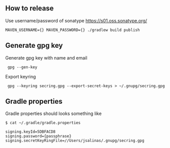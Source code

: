 ## How to release

Use username/password of sonatype https://s01.oss.sonatype.org/ 

```shell
MAVEN_USERNAME={} MAVEN_PASSWORD={} ./gradlew build publish
```

## Generate gpg key

Generate gpg key with name and email

```shell
 gpg --gen-key 
```

Export keyring

```shell
 gpg --keyring secring.gpg --export-secret-keys > ~/.gnupg/secring.gpg
```

## Gradle properties

Gradle properties should looks something like

```shell
$ cat ~/.gradle/gradle.properties

signing.keyId=5DBFACD8
signing.password={passphrase}
signing.secretKeyRingFile=//Users/jsalinas/.gnupg/secring.gpg 
```

